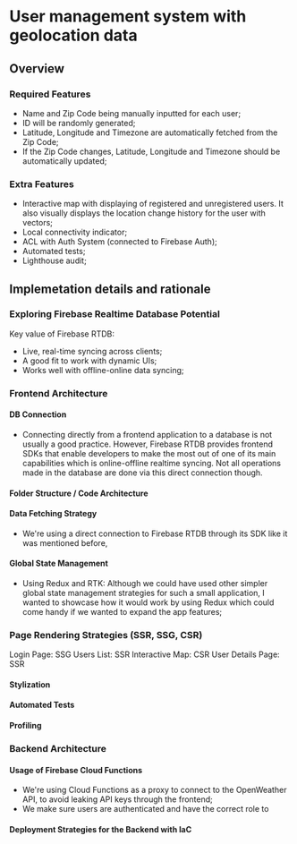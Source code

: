 # User management system with geolocation data

## Overview

### Required Features
- Name and Zip Code being manually inputted for each user;
- ID will be randomly generated;
- Latitude, Longitude and Timezone are automatically fetched from the Zip Code;
- If the Zip Code changes, Latitude, Longitude and Timezone should be automatically updated;

### Extra Features
- Interactive map with displaying of registered and unregistered users. It also visually displays the location change history for the user with vectors;
- Local connectivity indicator;
- ACL with Auth System (connected to Firebase Auth);
- Automated tests;
- Lighthouse audit;

## Implemetation details and rationale

### Exploring Firebase Realtime Database Potential
Key value of Firebase RTDB:
- Live, real-time syncing across clients;
- A good fit to work with dynamic UIs;
- Works well with offline-online data syncing;

### Frontend Architecture

#### DB Connection
- Connecting directly from a frontend application to a database is not usually a good practice. However, Firebase RTDB provides frontend SDKs that enable developers to make the most out of one of its main capabilities which is online-offline realtime syncing. Not all operations made in the database are done via this direct connection though. 

#### Folder Structure / Code Architecture

#### Data Fetching Strategy
- We're using a direct connection to Firebase RTDB through its SDK like it was mentioned before, 

#### Global State Management
- Using Redux and RTK: Although we could have used other simpler global state management  strategies for such a small application, I wanted to showcase how it would work by using Redux which could come handy if we wanted to expand the app features;

### Page Rendering Strategies (SSR, SSG, CSR)
Login Page: SSG
Users List: SSR
Interactive Map: CSR
User Details Page: SSR

#### Stylization

#### Automated Tests

#### Profiling


### Backend Architecture

#### Usage of Firebase Cloud Functions
- We're using Cloud Functions as a proxy to connect to the OpenWeather API, to avoid leaking API keys through the frontend;
- We make sure users are authenticated and have the correct role to 

#### Deployment Strategies for the Backend with IaC
